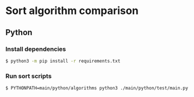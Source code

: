 # Sort algorithm comparison

## Python

### Install dependencies
```sh
$ python3 -m pip install -r requirements.txt
```

### Run sort scripts
```sh
$ PYTHONPATH=main/python/algorithms python3 ./main/python/test/main.py
```